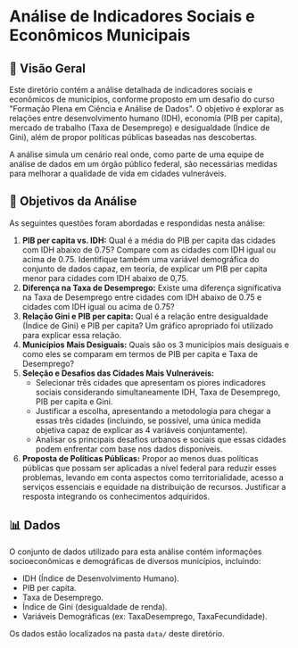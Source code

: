 # Análise de Indicadores Sociais e Econômicos Municipais

## 📝 Visão Geral

Este diretório contém a análise detalhada de indicadores sociais e econômicos de municípios, conforme proposto em um desafio do curso "Formação Plena em Ciência e Análise de Dados". O objetivo é explorar as relações entre desenvolvimento humano (IDH), economia (PIB per capita), mercado de trabalho (Taxa de Desemprego) e desigualdade (Índice de Gini), além de propor políticas públicas baseadas nas descobertas.

A análise simula um cenário real onde, como parte de uma equipe de análise de dados em um órgão público federal, são necessárias medidas para melhorar a qualidade de vida em cidades vulneráveis.

## 🎯 Objetivos da Análise

As seguintes questões foram abordadas e respondidas nesta análise:

1.  **PIB per capita vs. IDH:** Qual é a média do PIB per capita das cidades com IDH abaixo de 0.75? Compare com as cidades com IDH igual ou acima de 0.75. Identifique também uma variável demográfica do conjunto de dados capaz, em teoria, de explicar um PIB per capita menor para cidades com IDH abaixo de 0,75.
2.  **Diferença na Taxa de Desemprego:** Existe uma diferença significativa na Taxa de Desemprego entre cidades com IDH abaixo de 0.75 e cidades com IDH igual ou acima de 0.75?
3.  **Relação Gini e PIB per capita:** Qual é a relação entre desigualdade (Índice de Gini) e PIB per capita? Um gráfico apropriado foi utilizado para explicar essa relação.
4.  **Municípios Mais Desiguais:** Quais são os 3 municípios mais desiguais e como eles se comparam em termos de PIB per capita e Taxa de Desemprego?
5.  **Seleção e Desafios das Cidades Mais Vulneráveis:**
    * Selecionar três cidades que apresentam os piores indicadores sociais considerando simultaneamente IDH, Taxa de Desemprego, PIB per capita e Gini.
    * Justificar a escolha, apresentando a metodologia para chegar a essas três cidades (incluindo, se possível, uma única medida objetiva capaz de explicar as 4 variáveis conjuntamente).
    * Analisar os principais desafios urbanos e sociais que essas cidades podem enfrentar com base nos dados disponíveis.
6.  **Proposta de Políticas Públicas:** Propor ao menos duas políticas públicas que possam ser aplicadas a nível federal para reduzir esses problemas, levando em conta aspectos como territorialidade, acesso a serviços essenciais e equidade na distribuição de recursos. Justificar a resposta integrando os conhecimentos adquiridos.

## 📊 Dados

O conjunto de dados utilizado para esta análise contém informações socioeconômicas e demográficas de diversos municípios, incluindo:
* IDH (Índice de Desenvolvimento Humano).
* PIB per capita.
* Taxa de Desemprego.
* Índice de Gini (desigualdade de renda).
* Variáveis Demográficas (ex: TaxaDesemprego, TaxaFecundidade).

Os dados estão localizados na pasta `data/` deste diretório.